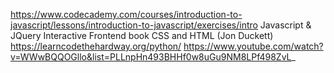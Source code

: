 https://www.codecademy.com/courses/introduction-to-javascript/lessons/introduction-to-javascript/exercises/intro
Javascript & JQuery Interactive Frontend book
CSS and HTML (Jon Duckett)
https://learncodethehardway.org/python/
https://www.youtube.com/watch?v=WWwBQQOGllo&list=PLLnpHn493BHHf0w8uGu9NM8LPf498ZvL_
